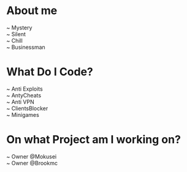 # About me

~ Mystery\
~ Silent\
~ Chill\
~ Businessman



# What Do I Code?

~ Anti Exploits\
~ AntyCheats\
~ Anti VPN\
~ ClientsBlocker\
~ Minigames

# On what Project am I working on?

~ Owner @Mokusei\
~ Owner @Brookmc
